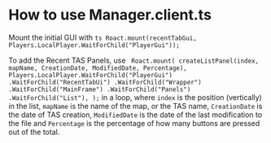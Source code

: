 # How to use Manager.client.ts

Mount the initial GUI with ```ts
Roact.mount(recentTabGui, Players.LocalPlayer.WaitForChild("PlayerGui"));```

To add the Recent TAS Panels, use ```
Roact.mount(
	createListPanel(index, mapName, CreationDate, ModifiedDate, Percentage),
	Players.LocalPlayer.WaitForChild("PlayerGui")
		.WaitForChild("RecentTabUi")
		.WaitForChild("Wrapper")
		.WaitForChild("MainFrame")
		.WaitForChild("Panels")
		.WaitForChild("List"),
);``` in a loop, where `index` is the position (vertically) in the list, `mapName` is the name of the map, or the TAS name, `CreationDate` is the date of TAS creation, `ModifiedDate` is the date of the last modification to the file and `Percentage` is the percentage of how many buttons are pressed out of the total.